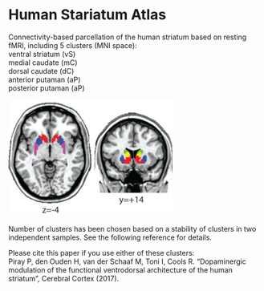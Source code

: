 # Human Stariatum Atlas

Connectivity-based parcellation of the human striatum based on resting fMRI, including 5 clusters (MNI space):  
ventral striatum (vS)  
medial caudate (mC)  
dorsal caudate (dC)  
anterior putaman (aP)  
posterior putaman (aP)  
  
![Clusters](Clusters.png)  
  
Number of clusters has been chosen based on a stability of clusters in two independent samples. See the following reference for details.  
  
Please cite this paper if you use either of these clusters:  
Piray P, den Ouden H, van der Schaaf M, Toni I, Cools R. “Dopaminergic modulation of the functional ventrodorsal architecture of the human striatum”, Cerebral Cortex (2017).
